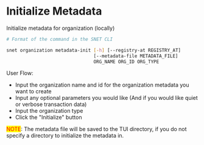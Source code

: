 # Initialize Metadata

Initialize metadata for organization (locally)

<ImageViewer src="/assets/images/products/AIMarketplace/TUI/InitializeMetadataPage.webp" alt="Initialize Metadata page"/>

```bash
# Format of the command in the SNET CLI

snet organization metadata-init [-h] [--registry-at REGISTRY_AT]
                                [--metadata-file METADATA_FILE]
                                ORG_NAME ORG_ID ORG_TYPE
```

User Flow:

* Input the organization name and id for the organization metadata you want to create
* Input any optional parameters you would like (And if you would like quiet or verbose transaction data)
* Input the organization type
* Click the "Initialize" button

<mark style="color:red;">NOTE</mark>: The metadata file will be saved to the TUI directory, if you do not specify a directory to initialize the metadata in.&#x20;
